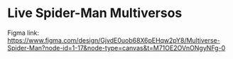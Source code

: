 # Live Spider-Man Multiversos

Figma link: https://www.figma.com/design/GjvdE0uob68X6pEHqw2pY8/Multiverse-Spider-Man?node-id=1-17&node-type=canvas&t=M71OE2OVnONgyNFg-0
